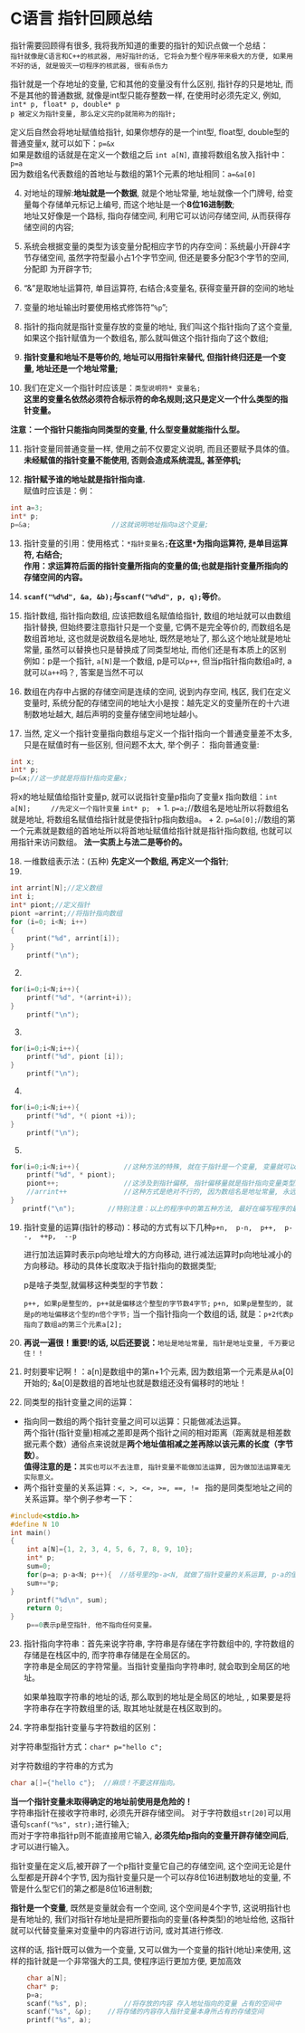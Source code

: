 # C语言 指针回顾总结

指针需要回顾得有很多, 我将我所知道的重要的指针的知识点做一个总结：  
`指针就像是C语言和C++的核武器, 用好指针的话, 它将会为整个程序带来极大的方便, 如果用不好的话, 就是毁灭一切程序的核武器, 很有杀伤力`

指针就是一个存地址的变量, 它和其他的变量没有什么区别, 指针存的只是地址, 而不是其他的普通数据, 就像是int型只能存整数一样, 在使用时必须先定义, 例如, ` int* p, float* p, double* p `  
`p 被定义为指针变量, 那么定义完的p就简称为的指针;`

定义后自然会将地址赋值给指针, 如果你想存的是一个int型, float型, double型的普通变量x, 就可以如下：`p=&x`  
如果是数组的话就是在定义一个数组之后 `int a[N]`, 直接将数组名放入指针中：`p=a `    
因为数组名代表数组的首地址与数组的第1个元素的地址相同：`a=&a[0]`  

4. 对地址的理解:**地址就是一个数据**, 就是个地址常量, 地址就像一个门牌号, 给变量每个存储单元标记上编号, 而这个地址是一个**8位16进制数**;  
   地址又好像是一个路标, 指向存储空间, 利用它可以访问存储空间, 从而获得存储空间的内容;  

5. 系统会根据变量的类型为该变量分配相应字节的内存空间：系统最小开辟4字节存储空间, 虽然字符型最小占1个字节空间, 但还是要多分配3个字节的空间, 分配即    为开辟字节;  	

6. “&”是取地址运算符, 单目运算符, 右结合;&变量名, 获得变量开辟的空间的地址
7. 变量的地址输出时要使用格式修饰符“`%p`”;
8. 指针的指向就是指针变量存放的变量的地址, 我们叫这个指针指向了这个变量, 如果这个指针赋值为一个数组名, 那么就叫做这个指针指向了这个数组;

9. **指针变量和地址不是等价的, 地址可以用指针来替代, 但指针终归还是一个变量, 地址还是一个地址常量;**

10. 我们在定义一个指针时应该是：`类型说明符* 变量名;`  
	**这里的变量名依然必须符合标示符的命名规则;这只是定义一个什么类型的指针变量。**

**注意：一个指针只能指向同类型的变量, 什么型变量就能指什么型。**  

11. 指针变量同普通变量一样, 使用之前不仅要定义说明, 而且还要赋予具体的值。  
	**未经赋值的指针变量不能使用, 否则会造成系统混乱, 甚至停机;**  
	
12. **指针赋予谁的地址就是指针指向谁.**    
赋值时应该是：例：
``` C
int a=3;
int* p;
p=&a;                    //这就说明地址指向a这个变量;
```
13. 指针变量的引用：使用格式：`*指针变量名;`**在这里`*`为指向运算符, 是单目运算符, 右结合;**  
    **作用：求运算符后面的指针变量所指向的变量的值;也就是指针变量所指向的存储空间的内容。**

14. **`scanf("%d%d", &a, &b);`与`scanf("%d%d", p, q);`等价**。

15. 指针数组, 指针指向数组, 应该把数组名赋值给指针, 数组的地址就可以由数组指针替换, 但始终要注意指针只是一个变量, 它俩不是完全等价的, 而数组名是数组首地址, 这也就是说数组名是地址, 既然是地址了, 那么这个地址就是地址常量, 虽然可以替换也只是替换成了同类型地址, 而他们还是有本质上的区别
例如：p是一个指针, `a[N]`是一个数组, 
	p是可以`p++`, 但当p指针指向数组a时, a就可以`a++`吗？, 答案是当然不可以

16. 数组在内存中占据的存储空间是连续的空间, 说到内存空间, 栈区, 我们在定义变量时, 系统分配的存储空间的地址大小是按：越先定义的变量所在的十六进制数地址越大, 越后声明的变量存储空间地址越小。

17. 当然, 定义一个指针变量指向数组与定义一个指针指向一个普通变量差不太多, 只是在赋值时有一些区别, 但问题不太大, 举个例子：
	指向普通变量:
``` C
int x;
int* p;
p=&x;//这一步就是将指针指向变量x;
```
将x的地址赋值给指针变量p, 就可以说指针变量p指向了变量x
	指向数组：`int a[N];     //先定义一个指针变量`
		 `int* p; `
	   + 1. `p=a;`//数组名是地址所以将数组名就是地址, 将数组名赋值给指针就是使指针p指向数组a。
	   + 2. `p=&a[0];`//数组的第一个元素就是数组的首地址所以将首地址赋值给指针就是指针指向数组, 也就可以用指针来访问数组。
	      **法一实质上与法二是等价的。**  

18. 一维数组表示法：(五种) **先定义一个数组, 再定义一个指针**;  
1.
``` C
int arrint[N];//定义数组
int i;
int* piont;//定义指针
piont =arrint;//将指针指向数组
for (i=0; i<N; i++)
{
    print("%d", arrint[i]);
}		
    printf("\n");
```  
2.
``` C
for(i=0;i<N;i++){
    printf("%d", *(arrint+i));
}	
    printf("\n");
```
3.
``` C
for(i=0;i<N;i++){
    printf("%d", piont [i]);
}	
    printf("\n");
```
4.
``` C
for(i=0;i<N;i++){
    printf("%d", *( piont +i));
}	
    printf("\n");
```
5.
``` C
for(i=0;i<N;i++){           //这种方法的特殊, 就在于指针是一个变量, 变量就可以有变化, 可以自增自减.
    printf("%d", * piont);
    piont++;                //这涉及到指针偏移, 指针偏移量就是指针指向变量类型的单个字节数.
    //arrint++              //这种方式是绝对不行的, 因为数组名是地址常量, 永远不能出现在运算符的左侧。
}
   printf("\n");	    //特别注意：以上的程序中的第五种方法, 最好在编写程序的最后使用, 否则就会更改原指针指向。一发不可收拾.
```
19. 指针变量的运算(指针的移动)：移动的方式有以下几种` p+n,  p-n,  p++,  p--,  ++p,  --p `  

	进行加法运算时表示p向地址增大的方向移动, 进行减法运算时p向地址减小的方向移动。移动的具体长度取决于指针指向的数据类型;  
	
	p是啥子类型,就偏移这种类型的字节数：  
	
	`p++, 如果p是整型的, p++就是偏移这个整型的字节数4字节;`
	`p+n, 如果p是整型的, 就是p的地址偏移这个型的n倍个字节;`
当一个指针指向一个数组的话, 就是：`p+2代表p指向了数组a的第三个元素a[2];`

20. **再说一遍很！重要!的话, 以后还要说：**`地址是地址常量, 指针是地址变量, 千万要记住！！`

21. 时刻要牢记啊！：a[n]是数组中的第n+1个元素, 因为数组第一个元素是从a[0]开始的;
	&a[0]是数组的首地址也就是数组还没有偏移时的地址！

22. 同类型的指针变量之间的运算：
+ 指向同一数组的两个指针变量之间可以运算：只能做减法运算。  
  两个指针(指针变量)相减之差即是两个指针之间的相对距离（距离就是相差数据元素个数）通俗点来说就是**两个地址值相减之差再除以该元素的长度（字节数）**。  
**值得注意的是：**`其实也可以不去注意, 指针变量不能做加法运算, 因为做加法运算毫无实际意义。`
+ 两个指针变量的关系运算`：<, >, <=, >=, ==, != ` 
  指的是同类型地址之间的关系运算。举个例子参考一下：  
``` C
#include<stdio.h>
#define N 10
int main()
{
	int a[N]={1, 2, 3, 4, 5, 6, 7, 8, 9, 10};
	int* p;
	sum=0;
	for(p=a; p-a<N; p++){  //括号里的p-a<N, 就做了指针变量的关系运算, p-a的值是当前循环访问到的数组元素下标
	sum+=*p;
} 
	printf("%d\n", sum);
	return 0;
}
	p==0表示p是空指针, 他不指向任何变量。
```
23. 指针指向字符串：首先来说字符串, 字符串是存储在字符数组中的, 字符数组的存储是在栈区中的, 而字符串存储是在全局区的。  
    字符串是全局区的字符常量。当指针变量指向字符串时, 就会取到全局区的地址。  
    
    如果单独取字符串的地址的话, 那么取到的地址是全局区的地址, , 如果要是将字符串存在字符数组里的话, 取其地址就是在栈区取到的。  
    
24. 字符串型指针变量与字符数组的区别：  

   对字符串型指针方式：`char* p="hello c";`  
   
对字符数组的字符串的方式为  
``` C
char a[]={"hello c"};  //麻烦！不要这样指向。
```
**当一个指针变量未取得确定的地址前使用是危险的！**  
字符串指针在接收字符串时, 必须先开辟存储空间。
对于字符数组`str[20]`可以用语句`scanf("%s", str);`进行输入;  
而对于字符串指针p则不能直接用它输入, **必须先给p指向的变量开辟存储空间后**,才可以进行输入。  

指针变量在定义后,被开辟了一个p指针变量它自己的存储空间, 这个空间无论是什么型都是开辟4个字节, 因为指针变量只是一个可以存8位16进制数地址的变量, 不管是什么型它们的第之都是8位16进制数;  

**指针是一个变量**, 既然是变量就会有一个空间, 这个空间是4个字节, 这说明指针也是有地址的, 我们对指针存地址是把所要指向的变量(各种类型)的地址给他, 这指针就可以代替变量来对变量中的内容进行访问, 或对其进行修改.  

这样的话, 指针既可以做为一个变量, 又可以做为一个变量的指针(地址)来使用, 这样的指针就是一个非常强大的工具, 使程序运行更加方便, 更加高效  
``` C
	char a[N];
	char* p;
	p=a;
	scanf("%s", p);         //将存放的内容 存入地址指向的变量 占有的空间中
	scanf("%s", &p);	//将存储的内容存入指针变量本身所占有的存储空间
	printf("%s", a);			
```
